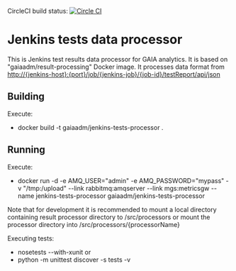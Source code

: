 CircleCI build status: [![Circle CI](https://circleci.com/gh/gaia-adm/jenkins-tests-processor.svg?style=svg)](https://circleci.com/gh/gaia-adm/jenkins-tests-processor)

# Jenkins tests data processor

This is Jenkins test results data processor for GAIA analytics. It is based on "gaiaadm/result-processing" Docker image. It processes data format from <a href="http://{jenkins-host}:{port}/job/{jenkins-job}/{job-id}/testReport/api/json">http://{jenkins-host}:{port}/job/{jenkins-job}/{job-id}/testReport/api/json</a>

## Building

Execute:
- docker build -t gaiaadm/jenkins-tests-processor .

## Running

Execute:
- docker run -d -e AMQ_USER="admin" -e AMQ_PASSWORD="mypass" -v "/tmp:/upload" --link rabbitmq:amqserver --link mgs:metricsgw --name jenkins-tests-processor gaiaadm/jenkins-tests-processor

Note that for development it is recommended to mount a local directory containing result processor directory to /src/processors or mount the processor directory into /src/processors/{processorName}

Executing tests:
- nosetests --with-xunit
or
- python -m unittest discover -s tests -v
